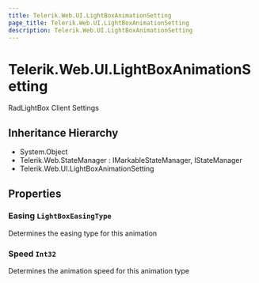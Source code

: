 ```yaml
---
title: Telerik.Web.UI.LightBoxAnimationSetting
page_title: Telerik.Web.UI.LightBoxAnimationSetting
description: Telerik.Web.UI.LightBoxAnimationSetting
---
```


# Telerik.Web.UI.LightBoxAnimationSetting

RadLightBox Client Settings

## Inheritance Hierarchy

* System.Object
* Telerik.Web.StateManager : IMarkableStateManager, IStateManager
* Telerik.Web.UI.LightBoxAnimationSetting

## Properties

###  Easing `LightBoxEasingType`

Determines the easing type for this animation

###  Speed `Int32`

Determines the animation speed for this animation type

